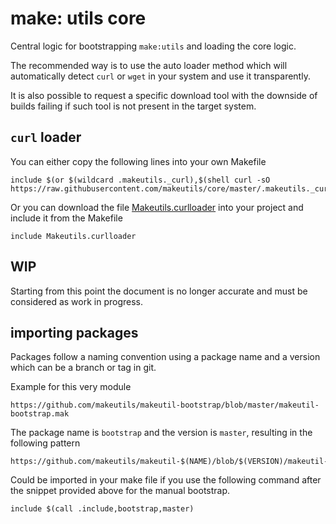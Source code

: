 # make: utils core

Central logic for bootstrapping `make:utils` and loading the core logic.

The recommended way is to use the auto loader method which will automatically detect `curl` or `wget` in your system and use it transparently.

It is also possible to request a specific download tool with the downside of builds failing if such tool is not present in the target system.

## `curl` loader

You can either copy the following lines into your own Makefile

```make
include $(or $(wildcard .makeutils._curl),$(shell curl -sO https://raw.githubusercontent.com/makeutils/core/master/.makeutils._curl).makeutils._curl)
```

Or you can download the file [Makeutils.curlloader](./Makeutils.curlloader) into your project and include it from the Makefile

```make
include Makeutils.curlloader
```

## WIP

Starting from this point the document is no longer accurate and must be considered as work in progress.

## importing packages

Packages follow a naming convention using a package name and a version which can be a branch or tag in git.

Example for this very module

```text
https://github.com/makeutils/makeutil-bootstrap/blob/master/makeutil-bootstrap.mak
```

The package name is `bootstrap` and the version is `master`, resulting in the following pattern

```text
https://github.com/makeutils/makeutil-$(NAME)/blob/$(VERSION)/makeutil-$(NAME).mak
```

Could be imported in your make file if you use the following command after the snippet provided above for the manual bootstrap.

```make
include $(call .include,bootstrap,master)
```
